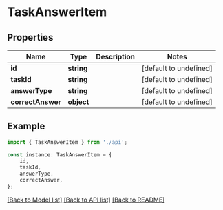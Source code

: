 # TaskAnswerItem


## Properties

Name | Type | Description | Notes
------------ | ------------- | ------------- | -------------
**id** | **string** |  | [default to undefined]
**taskId** | **string** |  | [default to undefined]
**answerType** | **string** |  | [default to undefined]
**correctAnswer** | **object** |  | [default to undefined]

## Example

```typescript
import { TaskAnswerItem } from './api';

const instance: TaskAnswerItem = {
    id,
    taskId,
    answerType,
    correctAnswer,
};
```

[[Back to Model list]](../README.md#documentation-for-models) [[Back to API list]](../README.md#documentation-for-api-endpoints) [[Back to README]](../README.md)
